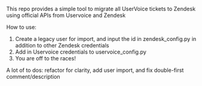 This repo provides a simple tool to migrate all UserVoice tickets to Zendesk using official APIs from Uservoice and Zendesk

How to use:
1) Create a legacy user for import, and input the id in zendesk_config.py in addition to other Zendesk credentials
2) Add in Uservoice credentials to uservoice_config.py
3) You are off to the races!

A lot of to dos: refactor for clarity, add user import, and fix double-first comment/description